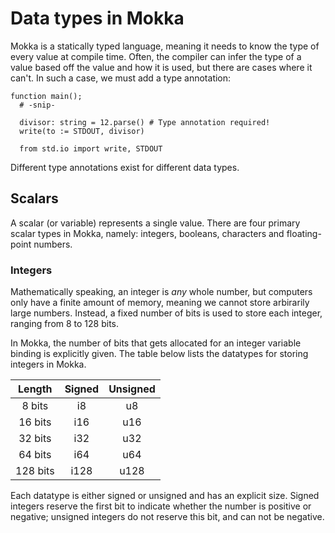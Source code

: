 Data types in Mokka
===================
Mokka is a statically typed language, meaning it needs to know the type of every value at compile time. Often, the compiler can infer the type of a value based off the value and how it is used, but there are cases where it can't. In such a case, we must add a type annotation:

```
function main();
  # -snip-

  divisor: string = 12.parse() # Type annotation required!
  write(to := STDOUT, divisor)
  
  from std.io import write, STDOUT
```

Different type annotations exist for different data types.

## Scalars
A scalar (or variable) represents a single value. There are four primary scalar types in Mokka, namely: integers, booleans, characters and floating-point numbers.

### Integers
Mathematically speaking, an integer is *any* whole number, but computers only have a finite amount of memory, meaning we cannot store arbirarily large numbers. Instead, a fixed number of bits is used to store each integer, ranging from 8 to 128 bits. 

In Mokka, the number of bits that gets allocated for an integer variable binding is explicitly given. The table below lists the datatypes for storing integers in Mokka.

|  Length  | Signed | Unsigned |
|:--------:|:------:|:--------:|
|  8 bits  |   i8   |    u8    |
|  16 bits |   i16  |    u16   |
|  32 bits |   i32  |    u32   |
|  64 bits |   i64  |    u64   |
| 128 bits |  i128  |   u128   |

Each datatype is either signed or unsigned and has an explicit size. Signed integers reserve the first bit to indicate whether the number is positive or negative; unsigned integers do not reserve this bit, and can not be negative.






